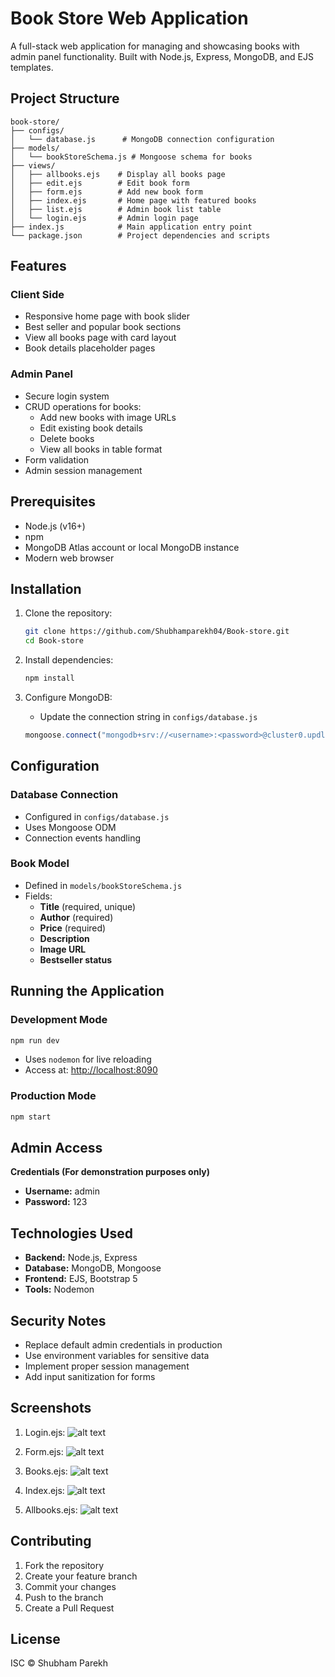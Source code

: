 # Book Store Web Application

A full-stack web application for managing and showcasing books with admin panel functionality. Built with Node.js, Express, MongoDB, and EJS templates.

## Project Structure
```
book-store/
├── configs/
│   └── database.js      # MongoDB connection configuration
├── models/
│   └── bookStoreSchema.js # Mongoose schema for books
├── views/
│   ├── allbooks.ejs    # Display all books page
│   ├── edit.ejs        # Edit book form
│   ├── form.ejs        # Add new book form
│   ├── index.ejs       # Home page with featured books
│   ├── list.ejs        # Admin book list table
│   └── login.ejs       # Admin login page
├── index.js            # Main application entry point
└── package.json        # Project dependencies and scripts
```

## Features

### Client Side
- Responsive home page with book slider
- Best seller and popular book sections
- View all books page with card layout
- Book details placeholder pages

### Admin Panel
- Secure login system
- CRUD operations for books:
  - Add new books with image URLs
  - Edit existing book details
  - Delete books
  - View all books in table format
- Form validation
- Admin session management

## Prerequisites

- Node.js (v16+)
- npm
- MongoDB Atlas account or local MongoDB instance
- Modern web browser

## Installation

1. Clone the repository:
   ```bash
   git clone https://github.com/Shubhamparekh04/Book-store.git
   cd Book-store
   ```

2. Install dependencies:
   ```bash
   npm install
   ```

3. Configure MongoDB:
   - Update the connection string in `configs/database.js`
   ```js
   mongoose.connect("mongodb+srv://<username>:<password>@cluster0.updlh.mongodb.net/book-store");
   ```

## Configuration

### Database Connection
- Configured in `configs/database.js`
- Uses Mongoose ODM
- Connection events handling

### Book Model
- Defined in `models/bookStoreSchema.js`
- Fields:
  - **Title** (required, unique)
  - **Author** (required)
  - **Price** (required)
  - **Description**
  - **Image URL**
  - **Bestseller status**

## Running the Application

### Development Mode
```bash
npm run dev
```
- Uses `nodemon` for live reloading
- Access at: [http://localhost:8090](http://localhost:8090)

### Production Mode
```bash
npm start
```

## Admin Access
**Credentials (For demonstration purposes only)**
- **Username:** admin
- **Password:** 123

## Technologies Used
- **Backend:** Node.js, Express
- **Database:** MongoDB, Mongoose
- **Frontend:** EJS, Bootstrap 5
- **Tools:** Nodemon

## Security Notes
- Replace default admin credentials in production
- Use environment variables for sensitive data
- Implement proper session management
- Add input sanitization for forms

## Screenshots
1. Login.ejs:
![alt text](image.png)

2. Form.ejs:
![alt text](image-1.png)

3. Books.ejs:
![alt text](image-2.png) 

4. Index.ejs:
![alt text](image-3-1.png)

5. Allbooks.ejs:
![alt text](image-4.png)

## Contributing
1. Fork the repository
2. Create your feature branch
3. Commit your changes
4. Push to the branch
5. Create a Pull Request

## License
ISC © Shubham Parekh

